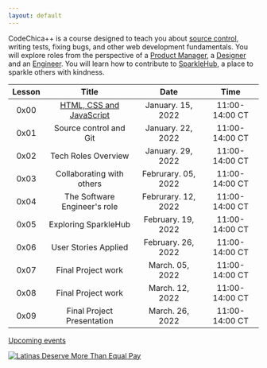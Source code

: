 ```yaml
---
layout: default
---
```


CodeChica++ is a course designed to teach you about [source control](./guides/git.html),
writing tests, fixing bugs, and other web development fundamentals.
You will explore roles from the perspective of a [Product Manager](./roles/product-manager.html),
a [Designer](./roles/designer.html) and an [Engineer](./roles/software-engineer.html).
You will learn how to contribute to [SparkleHub][sparklehub],
a place to sparkle others with kindness.

<!--
<a href="https://www.eventbrite.com/e/code-chica-advanced-coding-program-cohort-2-saturdays-tickets-215146768777" class="button primary">Register Now</a>
-->

| Lesson | Title | Date | Time |
| :---: | :---: | :---: | :---: |
| 0x00 | [HTML, CSS and JavaScript](./lessons/0x00/) | January. 15, 2022 | 11:00-14:00 CT |
| 0x01 | Source control and Git   | January. 22, 2022 | 11:00-14:00 CT |
| 0x02 | Tech Roles Overview      | January. 29, 2022 | 11:00-14:00 CT |
| 0x03 | Collaborating with others | Februrary. 05, 2022 | 11:00-14:00 CT |
| 0x04 | The Software Engineer's role | Februrary. 12, 2022 | 11:00-14:00 CT |
| 0x05 | Exploring SparkleHub   | February. 19, 2022 | 11:00-14:00 CT |
| 0x06 | User Stories Applied | February. 26, 2022 | 11:00-14:00 CT |
| 0x07 | Final Project work | March. 05, 2022 | 11:00-14:00 CT |
| 0x08 | Final Project work | March. 12, 2022 | 11:00-14:00 CT |
| 0x09 | Final Project Presentation | March. 26, 2022 | 11:00-14:00 CT |

<p class="text-center">
  <a href="https://www.eventbrite.com/o/latinitas-nonprofit-organization-11797246680">Upcoming events</a>
</p>

<a href="https://hispanicstar.org/resources/">
  <img src="/assets/images/latinas-deserve-more-than-equal-pay.png" alt="Latinas Deserve More Than Equal Pay"/>
</a>

[slack]: /guides/slack.html
[sparklehub]: https://github.com/CodeChica/SparkleHub-lite
[zoom]: https://zoom.us/
[recordings]: https://codechica-plus-plus.slack.com/archives/C02EQF56ULW
[calendar]: https://calendar.google.com/calendar/u/0?cid=Y2xhc3Nyb29tMTA5OTkzMzI5MTI2NDM0MzIwNjMxQGdyb3VwLmNhbGVuZGFyLmdvb2dsZS5jb20
[registration]: https://www.eventbrite.com/e/code-chica-advanced-coding-program-cohort-2-saturdays-tickets-215146768777

